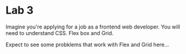 # Lab 3

Imagine you're applying for a job as a frontend web developer. You will need to understand CSS. Flex box and Grid. 

Expect to see some probklems that work with Flex and Grid here...